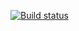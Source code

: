 [![Build status](https://ci.appveyor.com/api/projects/status/ynnbgw02ml0efdcb?svg=true)](https://ci.appveyor.com/project/ruslanraindrop/ajs-homework6-1)